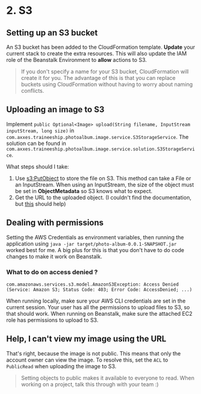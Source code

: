 # 2. S3

## Setting up an S3 bucket
An S3 bucket has been added to the CloudFormation template. **Update** your current stack to create the extra resources.
This will also update the IAM role of the Beanstalk Environment to **allow** actions to S3.
> If you don't specify a name for your S3 bucket, CloudFormation will create it for you. The advantage of this is that you can
> replace buckets using CloudFormation without having to worry about naming conflicts.

## Uploading an image to S3
Implement `public Optional<Image> upload(String filename, InputStream inputStream, long size)` in `com.axxes.traineeship.photoalbum.image.service.S3StorageService`. 
The solution can be found in `com.axxes.traineeship.photoalbum.image.service.solution.S3StorageService`.

What steps should I take:
1. Use [s3:PutObject](https://docs.aws.amazon.com/AmazonS3/latest/dev/UploadObjSingleOpJava.html) to store the file on S3. This method can take a File or an InputStream. 
When using an InputStream, the size of the object must be set in **ObjectMetadata** so S3 knows what to expect.
2. Get the URL to the uploaded object. (I couldn't find the documentation, but [this](https://docs.aws.amazon.com/AmazonS3/latest/dev/UploadObjSingleOpJava.html) should help)

## Dealing with permissions
Setting the AWS Credentials as environment variables, then running the application using `java -jar target/photo-album-0.0.1-SNAPSHOT.jar`
worked best for me. A big plus for this is that you don't have to do code changes to make it work on Beanstalk.

### What to do on access denied ?
`com.amazonaws.services.s3.model.AmazonS3Exception: Access Denied (Service: Amazon S3; Status Code: 403; Error Code: AccessDenied; ...)`

When running locally, make sure your AWS CLI credentials are set in the current session. Your user has all the permissions 
to upload files to S3, so that should work. 
When running on Beanstalk, make sure the attached EC2 role has permissions to upload to S3.

## Help, I can't view my image using the URL
That's right, because the image is not public. This means that only the account owner can view the image.
To resolve this, set the `ACL` to `PublicRead` when uploading the image to S3.
> Setting objects to public makes it available to everyone to read. When working on a project, talk this through with your team :) 
